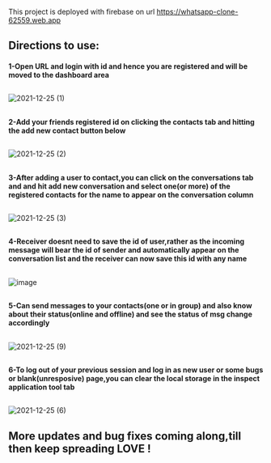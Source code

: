 This project is deployed with firebase on url https://whatsapp-clone-62559.web.app

## Directions to use:

#### 1-Open URL and login with id and hence you are registered and will be moved to the dashboard area
##
  ![2021-12-25 (1)](https://user-images.githubusercontent.com/58729042/147370909-3713a58d-fc31-495e-9691-a76109528719.png)
  ##
    
#### 2-Add your friends registered id on clicking the contacts tab and hitting the add new contact button below
##
  
  ![2021-12-25 (2)](https://user-images.githubusercontent.com/58729042/147370987-5bb1992d-cd29-4a28-bb56-c57347efc4cf.png)
##

#### 3-After adding a user to contact,you can click on the conversations tab and and hit add new conversation and select one(or more) of the registered contacts for the name to         appear on the conversation column
##

  ![2021-12-25 (3)](https://user-images.githubusercontent.com/58729042/147371026-2d046125-1af1-48e1-9cc4-f52d459e121b.png)
  
##

#### 4-Receiver doesnt need to save the id of user,rather as the incoming message will bear the id of sender and automatically appear on the conversation list and the receiver can now   save this id with any name
##
  ![image](https://user-images.githubusercontent.com/58729042/147371257-41946ea1-c4c5-4ef7-bd29-c31e3a4eb3f2.png)
##
  
#### 5-Can send messages to your contacts(one or in group) and also know about their status(online and offline) and see the status of msg change accordingly
##


![2021-12-25 (9)](https://user-images.githubusercontent.com/58729042/147371725-82e929c7-6e41-4e99-92c0-c6aa9c87284e.png)

##
  
#### 6-To log out of your previous session and log in as new user or some bugs or blank(unresposive) page,you can clear the local storage in the inspect application tool tab
##


![2021-12-25 (6)](https://user-images.githubusercontent.com/58729042/147371317-04694585-2d99-4c67-858e-e2e6cf19ac45.png)
##


## More updates and bug fixes coming along,till then keep spreading LOVE !



